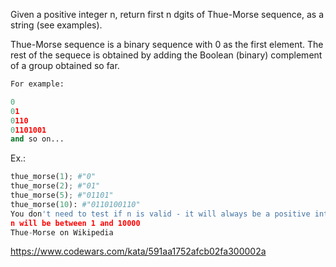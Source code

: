 Given a positive integer n, return first n dgits of Thue-Morse sequence, as a string (see examples).

Thue-Morse sequence is a binary sequence with 0 as the first element. The rest of the sequece is obtained by adding the Boolean (binary) complement of a group obtained so far.

```python
For example:

0
01
0110
01101001
and so on...
```

Ex.:

```python
thue_morse(1); #"0"
thue_morse(2); #"01"
thue_morse(5); #"01101"
thue_morse(10): #"0110100110"
You don't need to test if n is valid - it will always be a positive integer.
n will be between 1 and 10000
Thue-Morse on Wikipedia
```

https://www.codewars.com/kata/591aa1752afcb02fa300002a
